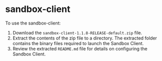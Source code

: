 # sandbox-client

To use the sandbox-client:

1. Download the `sandbox-client-1.1.8-RELEASE-default.zip` file. 
2. Extract the contents of the zip file to a directory. The extracted folder contains the binary files required to launch the Sandbox Client.
3. Review the extracted `README.md` file for details on configuring the Sandbox Client.
